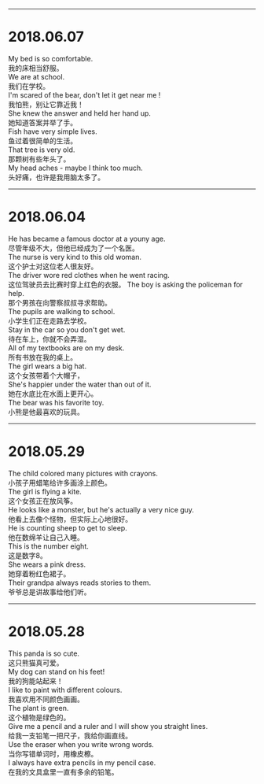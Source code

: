 ------

# 2018.06.07  
My bed is so comfortable.  
我的床相当舒服。  
We are at school.  
我们在学校。  
I'm scared of the bear, don't let it get near me !  
我怕熊，别让它靠近我！  
She knew the answer and held her hand up.  
她知道答案并举了手。  
Fish have very simple lives.  
鱼过着很简单的生活。  
That tree is very old.  
那颗树有些年头了。  
My head aches - maybe I think too much.  
头好痛，也许是我用脑太多了。  

------


# 2018.06.04  
He has became a famous doctor at a youny age.  
尽管年级不大，但他已经成为了一个名医。  
The nurse is very kind to this old woman.  
这个护士对这位老人很友好。  
The driver wore red clothes when he went racing.  
这位驾驶员去比赛时穿上红色的衣服。 
The boy is asking the policeman for help.  
那个男孩在向警察叔叔寻求帮助。  
The pupils are walking to school.  
小学生们正在走路去学校。  
Stay in the car so you don't get wet.  
待在车上，你就不会弄湿。  
All of my textbooks are on my desk.  
所有书放在我的桌上。  
The girl wears a big hat.  
这个女孩带着个大帽子，   
She's  happier  under the water than out of it.  
她在水底比在水面上更开心。  
The bear was his favorite toy.  
小熊是他最喜欢的玩具。  



------

# 2018.05.29  
The child colored many pictures with crayons.  
小孩子用蜡笔给许多画涂上颜色。  
The girl is flying a kite.  
这个女孩正在放风筝。  
He looks like a monster, but he's actually a very nice guy.  
他看上去像个怪物，但实际上心地很好。  
He is counting sheep to get to sleep.  
他在数绵羊让自己入睡。  
This is the number eight.  
这是数字8。  
She wears a pink dress.  
她穿着粉红色裙子。  
Their grandpa always reads stories to them.  
爷爷总是讲故事给他们听。  

------

# 2018.05.28  

This panda is so cute.   
这只熊猫真可爱。   
My dog can stand on his feet!  
我的狗能站起来！  
I like to paint with different colours.  
我喜欢用不同颜色画画。  
The plant is green.  
这个植物是绿色的。  
Give me a pencil and a ruler and I will show you straight lines.  
给我一支铅笔一把尺子，我给你画直线。  
Use the eraser when you write wrong words.  
当你写错单词时，用橡皮檫。  
I always have extra pencils in my pencil case.  
在我的文具盒里一直有多余的铅笔。  




